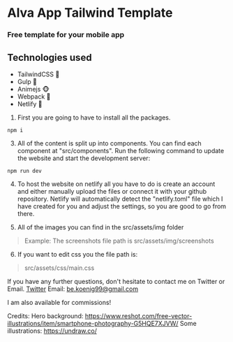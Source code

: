 # Alva App Tailwind Template
### Free template for your mobile app

## Technologies used
- TailwindCSS :muscle:
- Gulp :person_fencing:
- Animejs :monkey_face:
- Webpack :bento:
- Netlify :mandarin:


1. First you are going to have to install all the packages.
```
npm i
```

3. All of the content is split up into components. You can find each component at "src/components".
Run the following command to update the website and start the development server: 
```
npm run dev
```

4. To host the website on netlify all you have to do is create an account and either manually upload the files or connect it with your github repository.
Netlify will automatically detect the "netlify.toml" file which I have created for you and adjust the settings, so you are good to go from there.

5. All of the images you can find in the src/assets/img folder
> Example: The screenshots file path is src/assets/img/screenshots

6. If you want to edit css you the file path is: 
> src/assets/css/main.css

If you have any further questions, don't hesitate to contact me on Twitter or Email.
[Twitter](https://twitter.com/benwkoenig)
Email: be.koenig99@gmail.com

I am also available for commissions!


Credits:
Hero background: https://www.reshot.com/free-vector-illustrations/item/smartphone-photography-G5HQE7XJVW/
Some illustrations: https://undraw.co/








